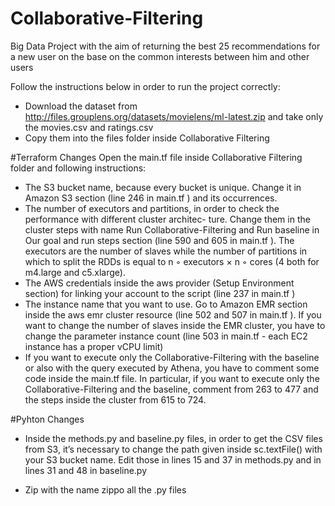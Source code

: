 # Collaborative-Filtering
Big Data Project with the aim of returning the best 25 recommendations for a new user on the base on the common interests between him and other users

Follow the instructions below in order to run the project correctly:
* Download the dataset from http://files.grouplens.org/datasets/movielens/ml-latest.zip and take only the movies.csv and ratings.csv
* Copy them into the files folder inside Collaborative Filtering

#Terraform Changes
Open the main.tf file inside Collaborative Filtering folder and following instructions:
* The S3 bucket name, because every bucket is unique. Change it in Amazon S3 section (line 246 in main.tf )
and its occurrences.
* The number of executors and partitions, in order to check the performance with different cluster architec-
ture. Change them in the cluster steps with name Run Collaborative-Filtering and Run baseline in Our
goal and run steps section (line 590 and 605 in main.tf ). The executors are the number of slaves while the
number of partitions in which to split the RDDs is equal to n ◦ executors × n ◦ cores (4 both for m4.large
and c5.xlarge).
* The AWS credentials inside the aws provider (Setup Environment section) for linking your account to the
script (line 237 in main.tf )
* The instance name that you want to use. Go to Amazon EMR section inside the aws emr cluster resource
(line 502 and 507 in main.tf ). If you want to change the number of slaves inside the EMR cluster, you
have to change the parameter instance count (line 503 in main.tf - each EC2 instance has a proper vCPU
limit)
* If you want to execute only the Collaborative-Filtering with the baseline or also with the query executed
by Athena, you have to comment some code inside the main.tf file. In particular, if you want to execute
only the Collaborative-Filtering and the baseline, comment from 263 to 477 and the steps inside the cluster
from 615 to 724.

#Pyhton Changes
* Inside the methods.py and baseline.py files, in order to get the CSV files from S3, it’s necessary to change
the path given inside sc.textFile() with your S3 bucket name. Edit those in lines 15 and 37 in methods.py
and in lines 31 and 48 in baseline.py


* Zip with the name zippo all the .py files 
